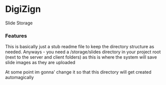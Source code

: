# DigiZign #

Slide Storage

### Features ###

This is basically just a stub readme file to keep the directory structure as needed.
Anyways - you need a /storage/slides directory in your project root (next to the server and client folders)
as this is where the system will save slide images as they are uploaded

At some point im gonna' change it so that this directory will get created automagically 